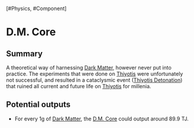 [#Physics, #Component]

# D.M. Core

## Summary

A theoretical way of harnessing [Dark Matter](../Materials/Dark%20Matter.md), however never put into practice. The experiments that were done on [Thiyotis](../Planets/Thiyotis.md) were unfortunately not successful, and resulted in a cataclysmic event ([Thiyotis Detonation](../Large%20Events/Thiyotis%20Detonation.md)) that ruined all current and future life on [Thiyotis](../Planets/Thiyotis.md) for millenia.

## Potential outputs

- For every 1g of [Dark Matter](../Materials/Dark%20Matter.md), the [D.M. Core](D.M.%20Core.md) could output around 89.9 TJ.